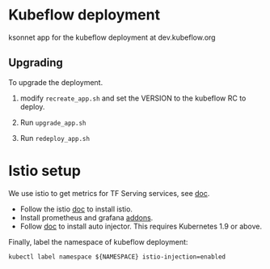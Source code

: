 # Kubeflow deployment

ksonnet app for the kubeflow deployment at dev.kubeflow.org

## Upgrading

To upgrade the deployment.

1. modify `recreate_app.sh` and set the VERSION to the kubeflow RC
   to deploy.

1. Run `upgrade_app.sh`

1. Run `redeploy_app.sh`

# Istio setup

We use istio to get metrics for TF Serving services, see [doc](https://github.com/kubeflow/kubeflow/blob/master/components/k8s-model-server/istio-integration.md).
- Follow the istio [doc](https://istio.io/docs/setup/kubernetes/quick-start.html#installation-steps) to install istio. 
- Install prometheus and grafana [addons](https://istio.io/docs/tasks/telemetry/using-istio-dashboard.html).
- Follow [doc](https://github.com/kubeflow/kubeflow/blob/master/components/k8s-model-server/istio-integration.md#install-and-configure-istio-sidecar-injector) to install auto injector. This requires Kubernetes 1.9 or above.

Finally, label the namespace of kubeflow deployment:
```
kubectl label namespace ${NAMESPACE} istio-injection=enabled
```